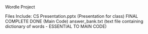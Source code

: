 Wordle Project

Files Include:
CS Presentation.pptx (Presentation for class)
FINAL COMPLETE DONE (Main Code)
answer_bank.txt (text file containing dictionary of words - ESSENTIAL TO MAIN CODE)
